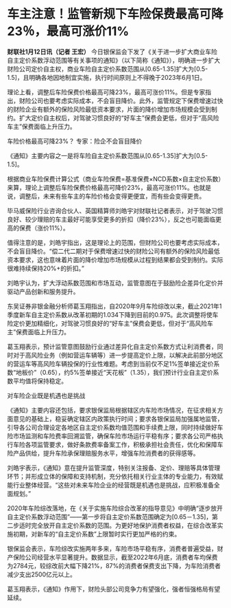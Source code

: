 # 车主注意！监管新规下车险保费最高可降23％，最高可涨价11%

**财联社1月12日讯（记者 王宏）**
今日银保监会下发了《关于进一步扩大商业车险自主定价系数浮动范围等有关事项的通知》（以下简称《通知》），明确进一步扩大财险公司定价自主权，商业车险自主定价系数范围从[0.65-1.35]扩大为[0.5-1.5]，且明确各地因地制宜实施，执行时间原则上不得晚于2023年6月1日。

理论上看，调整后车险保费价格最高可降23%，最高可涨价11%。但是专家指出，财险公司也要考虑实际成本，不会盲目降价。此外，监管规定下保费增速过快的财险企业有额外的保险风险最低资本要求，片面的降价增加市场规模会受到制约。扩大定价自主权后，对驾驶习惯良好的“好车主”保费会更低，但对于“高风险车主”保费面临上升压力。

车险价格最高可降23%？ 专家：险企不会盲目降价

《通知》主要内容之一是将车险自主定价系数范围从[0.65-1.35]扩大为[0.5-1.5]。

根据商业车险保费计算公式（商业车险保费=基准保费×NCD系数×自主定价系数）来算，理论上调整后车险保费价格最高可降价23%，最高可涨价11%。也就是说，调整后，未来有些车主的车险价格会变得更便宜，而有些会变得更贵。

毕马威保险行业咨询合伙人、英国精算师刘皓宇对财联社记者表示，对于驾驶习惯良好、较少理赔的车主最好可能享受更多的折扣（降价23%），反之也可能面临更高的保费（涨价11%）。

值得注意的是，刘皓宇指出，这是理论上的范围，但财险公司也要考虑实际成本，不会盲目降价。“偿二代二期对于保费增速过快的财险公司有额外的保险风险最低资本要求，这也意味着片面的降价增加市场规模从过程到结果都会受到制约。实际很难持续保持20%+的折扣。”

刘皓宇认为，扩大浮动系数范围和市场互动，监管意图在于鼓励险企差异化定价并驱动产品创新和服务提升。

东吴证券非银金融分析师葛玉翔指出，自2020年9月车险综改以来，截止2021年1季度新车自主定价系数从改革初期的1.034下降到目前的0.975。此次调整将使车险定价更加精细化，对驾驶习惯良好的“好车主”保费会更低，但对于“高风险车主”保费面临上升压力。

葛玉翔表示，预计监管意图鼓励行业通过差异化自主定价系数方式让利消费者，同时对于高风险业务（例如营运车辆等）进一步提高定价上限，以解决此前部分地区的营运车等高风险车辆投保的行业性难题。考虑到当前仅不足1%签单接近定价系数“地板价”（0.65），约5%签单接近“天花板”（1.35），我们预计行业自主定价系数平均值将保持稳定。

对车险企业既是机遇也是挑战

《通知》主要内容还包括，要求银保监局根据辖区内车险市场情况，在征求相关方面意见的基础上，稳妥确定辖区内政策执行时间；要求各银保监局加强属地监管，引导各公司合理设定各地区自主定价系数均值范围和手续费上限，同时持续做好车险市场监测和车险费率回溯监管，确保车险市场运行平稳有序；要求各公司严格执行车险各项监管要求，做好条款费率备案工作，积极承担社会责任，优化和保障车险产品供给，提升车险承保理赔服务水平，增强车险消费者的获得感等。

刘皓宇表示，《通知》意在提升监管深度，特别关注报备、定价、理赔等具体管理环节；并形成立体的保障和支持机制，充分依托相关行业主体的专业能力，有效赋能行业整体经营。“这些对未来车险企业的经营既是机遇也是挑战，应积极准备全面规划。”

2020年车险综改落地，在《关于实施车险综合改革的指导意见》中明确“逐步放开自主定价系数浮动范围”——第一步将自主定价系数范围确定为[0.65－1.35]，第二步适时完全放开自主定价系数的范围。为更好地保护消费者权益，在综合改革实施初期，对新车的“自主定价系数”上限暂时实行更加严格的约束。

银保监会表示，车险综改实施两年多来，车险市场平稳有序，消费者普遍受益，财产保险公司经营水平显著提升。数据显示，截至2022年6月底，消费者车均保费为2784元，较综改前大幅下降21%，87%的消费者保费支出下降，为车险消费者减少支出2500亿元以上。

葛玉翔表示，《通知》作用下，财险头部公司竞争力有望强化，强者恒强格局有望延续。

